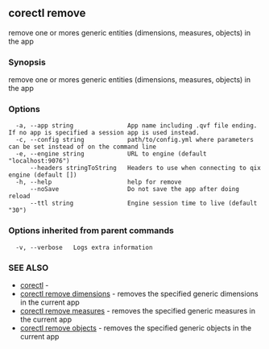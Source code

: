 ## corectl remove

remove one or mores generic entities (dimensions, measures, objects) in the app

### Synopsis

remove one or mores generic entities (dimensions, measures, objects) in the app

### Options

```
  -a, --app string               App name including .qvf file ending. If no app is specified a session app is used instead.
  -c, --config string            path/to/config.yml where parameters can be set instead of on the command line
  -e, --engine string            URL to engine (default "localhost:9076")
      --headers stringToString   Headers to use when connecting to qix engine (default [])
  -h, --help                     help for remove
      --noSave                   Do not save the app after doing reload
      --ttl string               Engine session time to live (default "30")
```

### Options inherited from parent commands

```
  -v, --verbose   Logs extra information
```

### SEE ALSO

* [corectl](corectl.md)	 - 
* [corectl remove dimensions](corectl_remove_dimensions.md)	 - removes the specified generic dimensions in the current app
* [corectl remove measures](corectl_remove_measures.md)	 - removes the specified generic measures in the current app
* [corectl remove objects](corectl_remove_objects.md)	 - removes the specified generic objects in the current app

